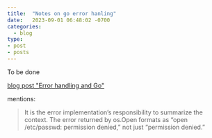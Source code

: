 ```yaml
---
title:  "Notes on go error hanling"
date:   2023-09-01 06:48:02 -0700
categories:
  - blog
type:
- post
- posts
---
```


To be done

[blog post "Error handling and Go"](https://go.dev/blog/error-handling-and-go#:~:text=It%20is%20the%20error%20implementation%E2%80%99s%20responsibility%20to%20summarize%20the%20context.%20The%20error%20returned%20by%20os.Open%20formats%20as%20%E2%80%9Copen%20/etc/passwd%3A%20permission%20denied%2C%E2%80%9D%20not%20just%20%E2%80%9Cpermission%20denied.%E2%80%9D)

mentions:

> It is the error implementation’s responsibility to summarize the context. The error returned by os.Open formats as “open /etc/passwd: permission denied,” not just “permission denied.”
